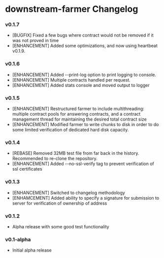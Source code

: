 # downstream-farmer Changelog

### v0.1.7

* [BUGFIX] Fixed a few bugs where contract would not be removed if it was not proved in time
* [ENHANCEMENT] Added some optimizations, and now using heartbeat v0.1.9.

### v0.1.6

* [ENHANCEMENT] Added --print-log option to print logging to console.
* [ENHANCEMENT] Multiple contracts handled per request.
* [ENHANCEMENT] Added stats console and moved output to logger

### v0.1.5

* [ENHANCEMENT] Restructured farmer to include multithreading: multiple contract pools for answering contracts, and a contract management thread for maintaining the desired total contract size
* [ENHANCEMENT] Modified farmer to write chunks to disk in order to do some limited verification of dedicated hard disk capacity.

### v0.1.4

* [REBASE] Removed 32MB test file from far back in the history. Recommended to re-clone the repository.
* [ENHANCEMENT] Added --no-ssl-verify tag to prevent verification of ssl certificates

### v0.1.3

* [ENHANCEMENT] Switched to changelog methodology
* [ENHAMCEMENT] Added ability to specify a signature for submission to server for verification of ownership of address

### v0.1.2

* Alpha release with some good test functionality

### v0.1-alpha

* Initial alpha release